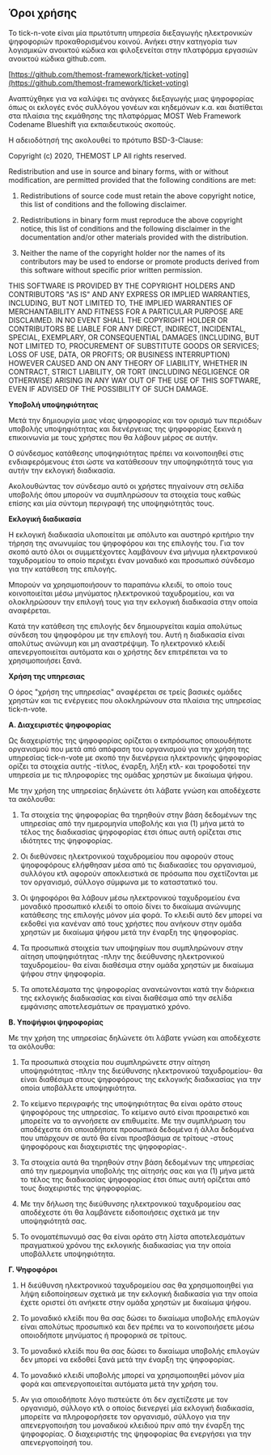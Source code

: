 
## Όροι χρήσης

To tick-n-vote είναι μία πρωτότυπη υπηρεσία διεξαγωγής ηλεκτρονικών ψηφοφοριών προκαθορισμένου κοινού. Ανήκει στην κατηγορία των λογισμικών ανοικτού κώδικα και φιλοξενείται στην πλατφόρμα εργασιών ανοικτού κώδικα github.com.

[https://github.com/themost-framework/ticket-voting](https://github.com/themost-framework/ticket-voting)

Αναπτύχθηκε για να καλύψει τις ανάγκες διεξαγωγής μιας ψηφοφορίας όπως οι εκλογές ενός συλλόγου γονέων και κηδεμόνων κ.α. και διατίθεται στα πλαίσια της εκμάθησης της πλατφόρμας MOST Web Framework Codename Blueshift για εκπαιδευτικούς σκοπούς.

Η αδειοδότησή της ακολουθεί το πρότυπο BSD-3-Clause:

Copyright (c) 2020, THEMOST LP
All rights reserved.

Redistribution and use in source and binary forms, with or without
modification, are permitted provided that the following conditions are met:

1. Redistributions of source code must retain the above copyright notice, this
   list of conditions and the following disclaimer.

2. Redistributions in binary form must reproduce the above copyright notice,
   this list of conditions and the following disclaimer in the documentation
   and/or other materials provided with the distribution.

3. Neither the name of the copyright holder nor the names of its
   contributors may be used to endorse or promote products derived from
   this software without specific prior written permission.

THIS SOFTWARE IS PROVIDED BY THE COPYRIGHT HOLDERS AND CONTRIBUTORS "AS IS"
AND ANY EXPRESS OR IMPLIED WARRANTIES, INCLUDING, BUT NOT LIMITED TO, THE
IMPLIED WARRANTIES OF MERCHANTABILITY AND FITNESS FOR A PARTICULAR PURPOSE ARE
DISCLAIMED. IN NO EVENT SHALL THE COPYRIGHT HOLDER OR CONTRIBUTORS BE LIABLE
FOR ANY DIRECT, INDIRECT, INCIDENTAL, SPECIAL, EXEMPLARY, OR CONSEQUENTIAL
DAMAGES (INCLUDING, BUT NOT LIMITED TO, PROCUREMENT OF SUBSTITUTE GOODS OR
SERVICES; LOSS OF USE, DATA, OR PROFITS; OR BUSINESS INTERRUPTION) HOWEVER
CAUSED AND ON ANY THEORY OF LIABILITY, WHETHER IN CONTRACT, STRICT LIABILITY,
OR TORT (INCLUDING NEGLIGENCE OR OTHERWISE) ARISING IN ANY WAY OUT OF THE USE
OF THIS SOFTWARE, EVEN IF ADVISED OF THE POSSIBILITY OF SUCH DAMAGE.

**Υποβολή υποψηφιότητας**

Μετά την δημιουργία μιας νέας ψηφοφορίας και τον ορισμό των περιόδων υποβολής υποψηφιότητας και διενέργειας της ψηφοφορίας ξεκινά η επικοινωνία με τους χρήστες που θα λάβουν μέρος σε αυτήν. 

Ο σύνδεσμος κατάθεσης υποψηφιότητας πρέπει να κοινοποιηθεί στις ενδιαφερόμενους έτσι ώστε να κατάθεσουν την υποψηφιότητά τους για αυτήν την εκλογική διαδικασία.

Ακολουθώντας τον σύνδεσμο αυτό οι χρήστες πηγαίνουν στη σελίδα υποβολής όπου μπορούν να συμπληρώσουν τα στοιχεία τους καθώς επίσης και μία σύντομη περιγραφή της υποψηφιότητάς τους.

**Εκλογική διαδικασία**

Η εκλογική διαδικασία υλοποιείται με απόλυτο και αυστηρό κριτήριο ​την τήρηση της ανωνυμίας του ψηφοφόρου και της επιλογής του​. Για τον σκοπό αυτό όλοι οι συμμετέχοντες λαμβάνουν ένα μήνυμα ηλεκτρονικού ταχυδρομείου το οποίο περιέχει έναν μοναδικό και προσωπικό σύνδεσμο για την κατάθεση της επιλογής.

Μπορούν να χρησιμοποιήσουν το παραπάνω κλειδί, το οποίο τους κοινοποιείται μέσω μηνύματος ηλεκτρονικού ταχυδρομείου, και να ολοκληρώσουν την επιλογή τους για την εκλογική διαδικασία στην οποία αναφέρεται.

Κατά την κατάθεση της επιλογής δεν δημιουργείται καμία απολύτως σύνδεση του ψηφοφόρου με την επιλογή του. Αυτή η διαδικασία είναι απολύτως ανώνυμη και μη αναστρέψιμη. Το ηλεκτρονικό κλειδί απενεργοποιείται αυτόματα και ο χρήστης δεν επιτρέπεται να το χρησιμοποιήσει ξανά.

**Χρήση της υπηρεσιας**

Ο όρος "χρήση της υπηρεσίας" αναφέρεται σε τρείς βασικές ομάδες χρηστών και τις ενέργειες που ολοκληρώνουν στα πλαίσια της υπηρεσίας tick-n-vote.

**Α. Διαχειριστές ψηφοφορίας**

Ως διαχειρίστής της ψηφοφορίας ορίζεται ο εκπρόσωπος οποιουδήποτε οργανισμού που μετά από απόφαση του οργανισμού για την χρήση της υπηρεσίας tick-n-vote με σκοπό την διενέργεια
ηλεκτρονικής ψηφοφορίας ορίζει τα στοιχεία αυτής -τίτλος, έναρξη, λήξη κτλ- και τροφοδοτεί την υπηρεσία με τις πληροφορίες της ομάδας χρηστών με δικαίωμα ψήφου.

Με την χρήση της υπηρεσίας δηλώνετε ότι λάβατε γνώση και αποδέχεστε τα ακόλουθα:

1. Τα στοιχεία της ψηφοφορίας θα τηρηθούν στην βάση δεδομένων της υπηρεσίας από την ημερομηνία υποβολής και για (1) μήνα μετά το τέλος της διαδικασίας ψηφοφορίας έτσι όπως αυτή ορίζεται στις ιδιότητες της ψηφοφορίας.

2. Οι διεθύνσεις ηλεκτρονικού ταχυδρομείου που αφορούν στους ψηοφοφόρους ελήφθησαν μέσα από τις διαδικασίες του οργανισμού, συλλόγου κτλ αφορούν αποκλειστικά σε πρόσωπα που σχετίζονται με τον οργανισμό, σύλλογο σύμφωνα με το καταστατικό του.

3. Οι ψηφοφόροι θα λάβουν μέσω ηλεκτρονικού ταχυδρομείου ένα μοναδικό προσωπικό κλειδί το οποίο δίνει το δικαίωμα ανώνυμης κατάθεσης της επιλογής μόνον μία φορά. Το κλειδί αυτό δεν μπορεί να εκδοθεί για κανέναν από τους χρήστες που ανήκουν στην ομάδα χρηστών με δικαίωμα ψήφου μετά την έναρξη της ψηφοφορίας.

4. Τα προσωπικά στοιχεία των υποψηφίων που συμπληρώνουν στην αίτηση υποψηφιότητας -πλην της διεύθυνσης ηλεκτρονικού ταχυδρομείου- θα είναι διαθέσιμα στην ομάδα χρηστών με δικαίωμα ψήφου στην ψηφοφορία.

5. Τα αποτελέσματα της ψηφοφορίας ανανεώνονται κατά την διάρκεια της εκλογικής διαδικασίας και είναι διαθέσιμα από την σελίδα εμφάνισης αποτελεσμάτων σε πραγματικό χρόνο.

**Β. Υποψήφιοι ψηφοφορίας**

Με την χρήση της υπηρεσίας δηλώνετε ότι λάβατε γνώση και αποδέχεστε τα ακόλουθα:

1. Τα προσωπικά στοιχεία που συμπληρώνετε στην αίτηση υποψηφιότητας -πλην της διεύθυνσης ηλεκτρονικού ταχυδρομείου- θα είναι διαθέσιμα στους ψηφοφόρους της εκλογικής διαδικασίας για την οποία υποβάλλετε υποψηφιότητα.

2. Το κείμενο περιγραφής της υποψηφιότητας θα είναι οράτο στους ψηφοφόρους της υπηρεσίας. Το κείμενο αυτό είναι προαιρετικό και μπορείτε να το αγνοήσετε αν επιθυμείτε. Με την συμπλήρωση του αποδέχεστε ότι οποιαδήποτε προσωπικά δεδομένα ή άλλα δεδομένα που υπάρχουν σε αυτό θα είναι προσβάσιμα σε τρίτους -στους ψηφοφόρους και διαχειριστές της ψηφοφορίας-.

2. Τα στοιχεία αυτά θα τηρηθούν στην βάση δεδομένων της υπηρεσίας από την ημερομηνία υποβολής της αίτησής σας και για (1) μήνα μετά το τέλος της διαδικασίας ψηφοφορίας έτσι όπως αυτή ορίζεται από τους διαχειριστές της ψηφοφορίας.

3. Με την δήλωση της διεύθυνσης ηλεκτρονικού ταχυδρομείου σας αποδέχεστε ότι θα λαμβάνετε ειδοποιήσεις σχετικά με την υποψηφιότητά σας.

4. Το ονοματέπωνυμό σας θα είναι οράτο στη λίστα αποτελεσμάτων πραγματικού χρόνου της εκλογικής διαδικασίας για την οποία υποβάλλετε υποψηφιότητα.

**Γ. Ψηφοφόροι**

1. Η διεύθυνση ηλεκτρονικού ταχυδρομείου σας θα χρησιμοποιηθεί για λήψη ειδοποίησεων σχετικά με την εκλογική διαδικασία για την οποία έχετε οριστεί ότι ανήκετε στην ομάδα χρηστών με δικαίωμα ψήφου.

2. Το μοναδικό κλείδι που θα σας δώσει το δικαίωμα υποβολής επιλογών είναι απολύτως προσωπικό και δεν πρέπει να το κοινοποιήσετε μέσω οποιοδήποτε μηνύματος ή προφορικά σε τρίτους.

3. Το μοναδικό κλείδι που θα σας δώσει το δικαίωμα υποβολής επιλογών δεν μπορεί να εκδοθεί ξανά μετά την έναρξη της ψηφοφορίας.

4. Το μοναδικό κλειδί υποβολής μπορεί να χρησιμοποιηθεί μόνον μία φορά και απενεργοποιείται αυτόματα μετά την χρήση του.

5. Αν για οποιοδήποτε λόγο πιστεύετε ότι δεν σχετίζεστε με τον οργανισμό, σύλλογο κτλ ο οποίος διενεργεί μία εκλογική διαδικασία, μπορείτε να πληροφορήσετε τον οργανισμό, σύλλογο για την απενεργοποιήση του μοναδικού κλειδιού πριν από την έναρξη της ψηφοφορίας. Ο διαχειριστής της ψηφοφορίας θα ενεργήσει για την απενεργοποίησή του.
